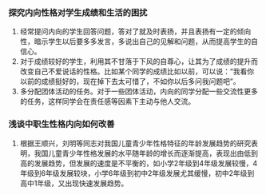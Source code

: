 ### 探究内向性格对学生成绩和生活的困扰
1. 经常提问内向的学生回答问题，答对了就及时表扬，并且表扬有一定的倾向性，暗示学生以后要多多发言，多说出自己的见解和问题，从而提高学生的自信心。
2. 对于成绩较好的学生，利用其不甘落于下风的自尊心，让其为了成绩的提升而改变自己不爱说话的性格。比如某个同学的成绩比如以前，可以说：“我看你以前的成绩挺好的，现在掉下去太可惜了，不如你以后多问我问题吧”。
3. 多分配团体活动的任务。对于一些团体活动，内向的同学分配一些交流性更多的任务，这样同学会在责任感等因素下主动与他人交流。

### 浅谈中职生性格内向如何改善
1. 根据王顺兴，刘明等同志对我国儿童青少年性格特征的年龄发展趋势的研究表明，我国儿童青少年性格发展的水平随年龄的增长而逐渐提高，表现出由低到高的发展趋势，但发展的速度是不平衡的，如小学2年级到4年级发展较慢，4年级到6年级发展较块，小学6年级到初中2年级发展尤其缓慢，初中2年级到高中1年级，又出现快速发展趋势。


